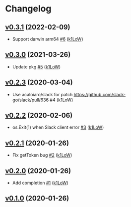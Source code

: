 # Changelog

## [v0.3.1](https://github.com/k1LoW/slackln/compare/v0.3.0...v0.3.1) (2022-02-09)

* Support darwin arm64 [#6](https://github.com/k1LoW/slackln/pull/6) ([k1LoW](https://github.com/k1LoW))

## [v0.3.0](https://github.com/k1LoW/slackln/compare/v0.2.3...v0.3.0) (2021-03-26)

* Update pkg [#5](https://github.com/k1LoW/slackln/pull/5) ([k1LoW](https://github.com/k1LoW))

## [v0.2.3](https://github.com/k1LoW/slackln/compare/v0.2.2...v0.2.3) (2020-03-04)

* Use acaloiaro/slack for patch https://github.com/slack-go/slack/pull/636 [#4](https://github.com/k1LoW/slackln/pull/4) ([k1LoW](https://github.com/k1LoW))

## [v0.2.2](https://github.com/k1LoW/slackln/compare/v0.2.1...v0.2.2) (2020-02-06)

* os.Exit(1) when Slack client error [#3](https://github.com/k1LoW/slackln/pull/3) ([k1LoW](https://github.com/k1LoW))

## [v0.2.1](https://github.com/k1LoW/slackln/compare/v0.2.0...v0.2.1) (2020-01-26)

* Fix getToken bug [#2](https://github.com/k1LoW/slackln/pull/2) ([k1LoW](https://github.com/k1LoW))

## [v0.2.0](https://github.com/k1LoW/slackln/compare/v0.1.0...v0.2.0) (2020-01-26)

* Add completion [#1](https://github.com/k1LoW/slackln/pull/1) ([k1LoW](https://github.com/k1LoW))

## [v0.1.0](https://github.com/k1LoW/slackln/compare/5525beb9e632...v0.1.0) (2020-01-26)

